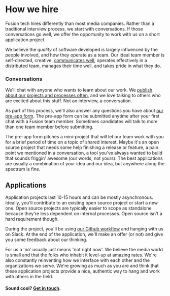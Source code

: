# How we hire

Fusion tech hires differently than most media companies. Rather than a traditional interview process, we start with conversations. If those conversations go well, we offer the opportunity to work with us on a short application project.

We believe the *quality* of software developed is largely influenced by the people involved, and how they operate as a team. Our ideal team member is self-directed, creative, [communicates well](https://github.com/fusioneng/tech-docs/blob/master/team-culture/communication.md), operates effectively in a distributed team, manages their time well, and takes pride in what they do.

### Conversations

We'll chat with anyone who wants to learn about our work. We [publish about our projects and processes often](http://fusion.net/section/tech-product/), and we love talking to others who are excited about this stuff. Not an interview, a conversation. 

As part of this process, we'll also answer any questions you have about [our pre-app form](https://docs.google.com/forms/d/1OAb8FebRcfqCRBHx3CYY1kxibJFw9VORHhV14KLadeI/viewform). The pre-app form can be submitted anytime after your first chat with a Fusion team member. Sometimes candidates will talk to more than one team member before submitting.

The pre-app form pitches a mini-project that will let our team work with you for a brief period of time on a topic of shared interest. Maybe it's an open source project that needs some help finishing a release or feature, a pain point we mentioned in a conversation, a tool you've always wanted to build that sounds friggin' awesome (our words, not yours). The best applications are usually a combination of your idea and our idea, but anywhere along the spectrum is fine.

## Applications

Application projects last 10-15 hours and can be mostly asynchronous. Ideally, you'll contribute to an existing open source project or start a new one. Open source projects are typically easier to scope as standalone because they're less dependent on internal processes. Open source isn't a hard requirement though.

During the project, you'll be using [our Github workflow](http://fusion.net/story/109294/how-we-use-github-to-release-quality-code-at-fusion/) and hanging with us on Slack. At the end of the application, we'll make an offer (or not) and give you some feedback about our thinking.

For us a 'no' usually just means 'not right now'. We believe the media world is small and that the folks who inhabit it level-up at amazing rates. We're also constantly reinventing how we interface with each other and the organizations we serve. We're growing as much as you are and think that these application projects provide a nice, authentic way to hang and work with others in the field.


#### Sound cool? [Get in touch](mailto:tech-jobs@fusion.net).
